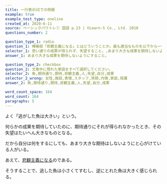```yaml
---
title: 一行表示UIでの例題
example: true
example_test_type: oneline
created_at: 2020-6-11
source: ベーシックパワトレ① 国語 p.23 | ©Learn-S Co., Ltd. 2018
questions_number: 2

question_type_1: radio
question_1: 棒線部「悲観主義になる」とはどういうことか。最も適当なものを以下から一つ選びなさい。
selector_1: 思い通りの成果が得られず、失望すること。,あまり大きな成果を期待しないようにすること。,なんらかの成果を期待しておくこと。,期待通りの成果を得ることができないこと。
answer_1: あまり大きな成果を期待しないようにすること。

question_type_2: checkbox
question_2: 文章中に現れた単語をすべて選択してください。
selector_2: 魚,期待通り,期待,悲観主義,人,失望,自分,成果
selector_2_wrong: 女性,施設,表情,スタッフ,笑顔,内情,家庭,保護
answer_2: 魚,期待通り,期待,悲観主義,人,失望,自分,成果

word_count_space: 164
word_count: 164
paragraphs: 5
---
```


よく「逃がした魚は大きい」という。

何らかの成果を期待していたのに、期待通りにそれが得られなかったとき、その失望はたいへん大きなものとなる。

だから自分は何をするにしても、あまり大きな期待はしないようにと心がけている人がいる。

あえて、<u>悲観主義になる</u>のである。

そうすることで、逃した魚は小さくてすむし、逆にとれた魚は大きく感じられる。
